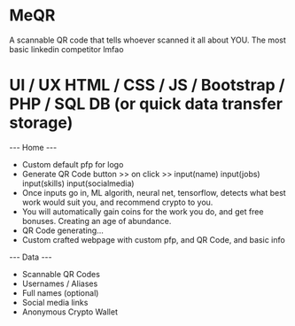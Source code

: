 # MeQR
A scannable QR code that tells whoever scanned it all about YOU.
The most basic linkedin competitor lmfao

# UI / UX HTML / CSS / JS / Bootstrap / PHP / SQL DB (or quick data transfer storage)

--- Home ---
- Custom default pfp for logo
- Generate QR Code button >> on click >> input(name) input(jobs) input(skills) input(socialmedia)
- Once inputs go in, ML algorith, neural net, tensorflow, detects what best work would suit you, and recommend crypto to you.
- You will automatically gain coins for the work you do, and get free bonuses. Creating an age of abundance.
- QR Code generating...
- Custom crafted webpage with custom pfp, and QR Code, and basic info

--- Data ---
- Scannable QR Codes
- Usernames / Aliases
- Full names (optional)
- Social media links
- Anonymous Crypto Wallet

